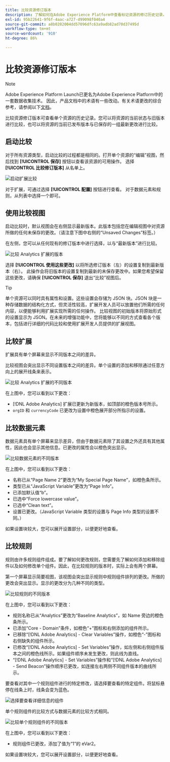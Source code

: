 ```yaml
---
title: 比较资源修订版本
description: 了解如何在Adobe Experience Platform中查看标记资源的修订历史记录。
exl-id: 95b22641-9f6f-4aac-a727-d99098f040a4
source-git-commit: a8b0282004dd57096dfc63a9adb82ad70d37495d
workflow-type: tm+mt
source-wordcount: '910'
ht-degree: 86%

---
```


# 比较资源修订版本

>[!NOTE]
>
>Adobe Experience Platform Launch已更名为Adobe Experience Platform中的一套数据收集技术。 因此，产品文档中的术语有一些改动。有关术语更改的综合参考，请参阅以下[文档](../../term-updates.md)。

比较资源修订版本可查看单个资源的历史记录。您可以将资源的当前状态与旧版本进行比较，也可以将资源的当前已发布版本与已保存的一组最新更改进行比较。

## 启动比较

对于所有资源类型，启动比较的过程都是相同的。打开单个资源的“编辑”视图，然后找到 **[!UICONTROL 保存]** 按钮以查看该资源的可用操作。  选择 **[!UICONTROL 比较修订版本]** 从名单上。

![启动扩展比较](../../images/compare-initiate-extension.png)

对于扩展，可通过选择 **[!UICONTROL 配置]** 按钮进行查看。  对于数据元素和规则，从列表中选择一个即可。

## 使用比较视图

启动比较时，默认视图会在右侧显示最新版本。此版本包括您在编辑视图中对资源所做的任何未保存的更改。（请注意下图中右侧的“Unsaved Changes”标签。）

在左侧，您可以从任何现有的修订版本中进行选择，以与“最新版本”进行比较。

![比较 Analytics 扩展的版本](../../images/compare-interpret-extension.png)

选择 **[!UICONTROL 使用这些更改]** 以将所选修订版本（左）的设置复制到最新版本（右）。  此操作会将旧版本的设置复制到最新的未保存更改中。如果您希望保留这些更改，请确保 **[!UICONTROL 保存]** 退出“比较”视图后。

>[!TIP]
>单个资源可以同时具有属性和设置。这些设置会存储为 JSON 块。JSON 块是一种存储数据的结构化方式，但灵活性较高，扩展开发人员可以放置他们所需的任何内容，以便能够利用扩展实现所需的任何操作。
>比较视图的初始版本将原始形式的设置显示为 JSON。在未来的增强功能中，您将能够以不同的方式查看各个版本，包括进行详细的代码比较和使用扩展开发人员提供的扩展视图。

## 比较扩展

扩展具有单个屏幕来显示不同版本之间的差异。

比较视图会突出显示不同设置版本之间的差异。单个设置的添加和移除通过任意方向上的展开线条来表示。

![比较 Analytics 扩展的不同版本](../../images/compare-extension.png)

在上图中，您可以看到以下更改：

* [!DNL Adobe Analytics] 扩展已更新为新版本，如顶部的橙色版本号所示。
* `orgID` 和 `currencyCode` 已更改为设置中橙色展开部分所指示的设置。

## 比较数据元素

数据元素具有单个屏幕来显示差异，但由于数据元素除了其设置之外还具有其他属性，因此也会显示其他信息。已更改的属性会以橙色突出显示。

![比较数据元素的不同版本](../../images/compare-data-element.png)

在上图中，您可以看到以下更改：

* 名称已从“Page Name 2”更改为“My Special Page Name”，如橙色条所示。
* 类型已从“JavaScript Variable”更改为“Page Info”。
* 已添加默认值“b”。
* 已选中“Force lowercase value”。
* 已选中“Clean text”。
* 设置已更改。（JavaScript Variable 类型的设置与 Page Info 类型的设置不同。）

如果设置块较大，您可以展开设置部分，以便更好地查看。

## 比较规则

规则由许多规则组件组成。要了解如何更改规则，您需要先了解如何添加和移除组件以及如何修改单个组件。因此，在比较规则的版本时，实际上会有两个屏幕。

第一个屏幕显示简要视图，该视图会突出显示规则中规则组件排列的更改。所做的更改会突出显示。显示的更改分为几种不同的类型。

![比较规则的不同版本](../../images/compare-rule.png)

在上图中，您可以看到以下更改：

* 规则名称已从“Analytics”更改为“Baseline Analytics”，如 Name 旁边的橙色条所示。
* 已添加“Core - Domain”条件，如橙色“+”图标和右侧添加的组件所示。
* 已移除“[!DNL Adobe Analytics] - Clear Variables”操作，如橙色“-”图标和右侧缺失的组件所示。
* 已修改“[!DNL Adobe Analytics] - Set Variables”操作，如左侧和右侧组件版本之间的橙色线所示。如果组件顺序未发生更改，则此线为直线。
* “[!DNL Adobe Analytics] - Set Variables”操作和“[!DNL Adobe Analytics] - Send Beacon”操作顺序已更改，如连接左右两侧不同组件版本的曲线所示。

要查看对其中一个规则组件进行的特定修改，请选择要查看的特定组件。将鼠标悬停在线条上时，线条会变为蓝色。

![选择要查看详细信息的组件](../../images/compare-rule-component-click.png)

单个规则组件的比较方式与数据元素的比较方式相同。

![比较单个规则组件的不同版本](../../images/compare-rule-component.png)

在上图中，您可以看到以下更改：

* 规则组件已更改，添加了值为“1”的 eVar2。

如果设置块较大，您可以展开设置部分，以便更好地查看。
